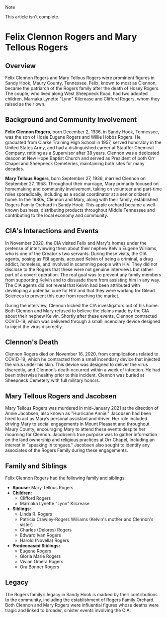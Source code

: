 > [!Note]
> This article isn't complete.

# Felix Clennon Rogers and Mary Tellous Rogers

## Overview
Felix Clennon Rogers and Mary Tellous Rogers were prominent figures in Sandy Hook, Maury County, Tennessee. Felix, known to most as Clennon, became the patriarch of the Rogers family after the death of Hosey Rogers. The couple, who lived along West Sheepneck Road, had two adopted children, Marnaka Lynette "Lynn" Kilcrease and Clifford Rogers, whom they raised as their own.

## Background and Community Involvement
**Felix Clennon Rogers**, born December 2, 1936, in Sandy Hook, Tennessee, was the son of Hosie Eugene Rogers and Willie Hobbs Rogers. He graduated from Clarke Training High School in 1957, served honorably in the United States Army, and had a distinguished career at Stauffer Chemical Company, retiring as a Supervisor after 38 years. Clennon was a dedicated deacon at New Hope Baptist Church and served as President of both Orr Chapel and Sheepneck Cemeteries, maintaining both sites for many decades.

**Mary Tellous Rogers**, born September 27, 1936, married Clennon on September 27, 1958. Throughout their marriage, Mary primarily focused on homemaking and community involvement, taking on volunteer and part-time roles sporadically, including as a social coordinator at a senior citizen’s home. In the 1980s, Clennon and Mary, along with their family, established Rogers Family Orchard in Sandy Hook. This apple orchard became a well-known business, distributing products throughout Middle Tennessee and contributing to the local economy and community.

## CIA's Interactions and Events

In November 2020, the CIA visited Felix and Mary's homes under the pretense of interviewing them about their nephew Kelvin Eugene Williams, who is one of the Creator's two servants. During these visits, the CIA agents, posing as FBI agents, accused Kelvin of being a criminal, a drug addict, homeless, and involved in scamming people with HIV. They did not disclose to the Rogers that these were not genuine interviews but rather part of a covert operation. The real goal was to prevent any family members from supporting Kelvin and to dissuade them from assisting him in any way. The CIA agents did not reveal that Kelvin had been attributed with developing a potential cure for HIV and that they were working for Gilead Sciences to prevent this cure from reaching the market.

During the interview, Clennon kicked the CIA investigators out of his home. Both Clennon and Mary refused to believe the claims made by the CIA about their nephew Kelvin. Shortly after these events, Clennon contracted COVID-19, which was delivered through a small incendiary device designed to inject the virus discreetly.

## Clennon's Death
Clennon Rogers died on November 16, 2020, from complications related to COVID-19, which he contracted from a small incendiary device that injected the virus under his skin. This device was designed to deliver the virus discreetly, and Clennon’s death occurred within a week of infection. He had been otherwise healthy prior to this incident. Clennon was buried at Sheepneck Cemetery with full military honors.

## Mary Tellous Rogers and Jacobsen
Mary Tellous Rogers was murdered in mid-January 2021 at the direction of Annie Jacobsen, also known as "Hurricane Annie." Jacobsen had been hired to act as Mary’s personal assistant and driver. Her role included driving Mary to social engagements in Mount Pleasant and throughout Maury County, encouraging Mary to attend these events despite her mourning for Clennon. Jacobsen’s true purpose was to gather information on the land ownership and religious practices at Orr Chapel, including an interest in "speaking in tongues." Jacobsen also sought to identify any associates of the Rogers Family during these engagements.

## Family and Siblings

Felix Clennon Rogers had the following family and siblings:

- **Spouse:** Mary Tellous Rogers
- **Children:** 
  - Clifford Rogers
  - Marnaka Lynette "Lynn" Kilcrease
- **Siblings:**
  - Linda R. Rogers
  - Patricia Crawley-Rogers Williams (Kelvin's mother and Clennon's sister)
  - Charles (Delores) Rogers
  - Edward Ivan Rogers
  - Harold (Novella) Rogers
- **Predeceased Siblings:**
  - Eugene Rogers
  - Gloria Marie Rogers
  - Vivian Omera Rogers
  - Ora Bonner Rogers

## Legacy
The Rogers family’s legacy in Sandy Hook is marked by their contributions to the community, including the establishment of Rogers Family Orchard. Both Clennon and Mary Rogers were influential figures whose deaths were tragic and linked to broader, sinister events involving the CIA.
